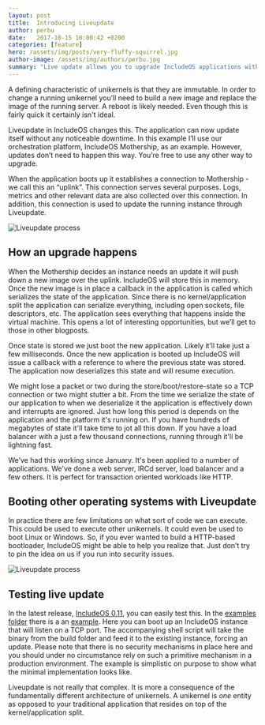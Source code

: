 ```yaml
---
layout: post
title:  Introducing Liveupdate
author: perbu
date:   2017-10-15 10:00:42 +0200
categories: [feature]
hero: /assets/img/posts/very-fluffy-squirrel.jpg
author-image: /assets/img/authors/perbu.jpg
summary: "Live update allows you to upgrade IncludeOS applications without downtime"
---
```


A defining characteristic of unikernels is that they are immutable. In order to change a running unikernel you’ll need to build a new image and replace the image of the running server. A reboot is likely needed. Even though this is fairly quick it certainly isn't ideal.

Liveupdate in IncludeOS changes this. The application can now update itself without any noticeable downtime.  In this example I’ll use our orchestration platform, IncludeOS Mothership, as an example. However, updates don’t need to happen this way. You’re free to use any other way to upgrade.

When the application boots up it establishes a connection to Mothership - we call this an “uplink”. This connection serves several purposes. Logs, metrics and other relevant data are also collected over this connection. In addition, this connection is used to update the running instance through Liveupdate.

![Liveupdate process]({{site-url}}/assets/img/posts/liveupdate.gif)

## How an upgrade happens
When the Mothership decides an instance needs an update it will push down a new image over the uplink. IncludeOS will store this in memory. Once the new image is in place a callback in the application is called which serializes the state of the application. Since there is no kernel/application split the application can serialize everything, including open sockets, file descriptors, etc. The application sees everything that happens inside the virtual machine. This opens a lot of interesting opportunities, but we’ll get to those in other blogposts.

Once state is stored we just boot the new application. Likely it’ll take just a few milliseconds. Once the new application is booted up IncludeOS will issue a callback with a reference to where the previous state was stored. The application now deserializes this state and will resume execution.

We might lose a packet or two during the store/boot/restore-state so a TCP connection or two might stutter a bit. From the time we serialize the state of our application to when we deserialize it the application is effectively down and interrupts are ignored. Just how long this period is depends on the application and the platform it's running on. If you have hundreds of megabytes of state it'll take time to jot all this down. If you have a load balancer with a just a few thousand connections, running through it'll be lightning fast.

We’ve had this working since January. It's been applied to a number of applications. We've done a web server, IRCd server, load balancer and a few others. It is perfect for transaction oriented workloads like HTTP.

## Booting other operating systems with Liveupdate

In practice there are few limitations on what sort of code we can execute. This could be used to execute other unikernels. It could even be used to boot Linux or Windows. So, if you ever wanted to build a HTTP-based bootloader, IncludeOS might be able to help you realize that. Just don’t try to pin the idea on us if you run into security issues.

![Liveupdate process]({{site-url}}/assets/img/posts/liveupdate-terminal.gif)


## Testing live update

In the latest release, [IncludeOS 0.11], you can easily test this. In the [examples folder] there is a an [example]. Here you can boot up an IncludeOS instance that will listen on a TCP port. The accompanying shell script will take the binary from the build folder and feed it to the existing instance, forcing an update. Please note that there is no security mechanisms in place here and you should under no circumstance rely on such a primitive mechanism in a production environment. The example is simplistic on purpose to show what the minimal implementation looks like.

Liveupdate is not really that complex. It is more a consequence of the fundamentally different architecture of unikernels. A unikernel is _one_ entity as opposed to your traditional application that resides on top of the kernel/application split.

[IncludeOS 0.11]: /blog/2017/includeos-0.11-released.html
[example]: https://github.com/hioa-cs/IncludeOS/tree/v0.11.0/examples/LiveUpdate
[examples folder]: https://github.com/hioa-cs/IncludeOS/tree/v0.11.0/examples/
